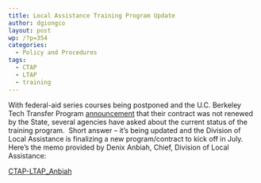 ```yaml
---
title: Local Assistance Training Program Update
author: dgiongco
layout: post
wp: /?p=354
categories:
  - Policy and Procedures
tags:
  - CTAP
  - LTAP
  - training
---
```

With federal-aid series courses being postponed and the U.C. Berkeley Tech Transfer Program <a href="http://techtransfer.berkeley.edu/newsletter/11-1/endofera.php" target="_blank">announcement</a> that their contract was not renewed by the State, several agencies have asked about the current status of the training program.  Short answer &#8211; it&#8217;s being updated and the Division of Local Assistance is finalizing a new program/contract to kick off in July.  
Here&#8217;s the memo provided by Denix Anbiah, Chief, Division of Local Assistance:

[CTAP-LTAP_Anbiah][1]

 [1]: http://localhost:8888/wp-content/uploads/2011/07/ctap-ltap_anbiah.pdf